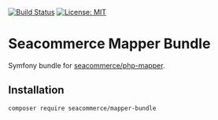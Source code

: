 [![Build Status](https://travis-ci.org/Seacommerce/php-mapper-bundle.svg?branch=master)](https://travis-ci.org/Seacommerce/php-mapper)
[![License: MIT](https://img.shields.io/badge/License-MIT-yellow.svg)](https://opensource.org/licenses/MIT)
# Seacommerce Mapper Bundle
Symfony bundle for [seacommerce/php-mapper](Seacommerce/php-mapper).

## Installation

```bash
composer require seacommerce/mapper-bundle
```